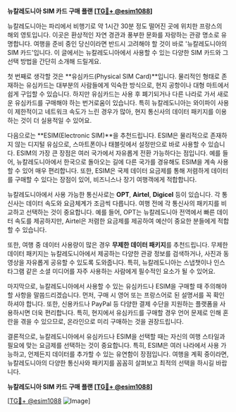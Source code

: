 **뉴칼레도니아 SIM 카드 구매 플랜 [[TG💪+ @esim1088](https://t.me/s/esim1088)]**

뉴칼레도니아는 파리에서 비행기로 약 1시간 30분 정도 떨어진 곳에 위치한 프랑스의 해외 영토입니다. 이곳은 환상적인 자연 경관과 풍부한 문화를 자랑하는 관광 명소로 유명합니다. 여행을 준비 중인 당신이라면 반드시 고려해야 할 것이 바로 '뉴칼레도니아의 SIM 카드'입니다. 이 글에서는 뉴칼레도니아에서 사용할 수 있는 다양한 SIM 카드와 그 선택 방법을 간단히 소개해 드릴게요.

첫 번째로 생각할 것은 **유심카드(Physical SIM Card)**입니다. 물리적인 형태로 존재하는 유심카드는 대부분의 사람들에게 익숙한 방식으로, 현지 공항이나 대형 마트에서 쉽게 구입할 수 있습니다. 하지만 유심카드는 사용 후 폐기되거나 다른 나라로 가서 새로운 유심카드를 구매해야 하는 번거로움이 있습니다. 특히 뉴칼레도니아는 와이파이 사용이 제한적이고 네트워크 속도가 느린 경우가 많아, 현지 통신사의 데이터 패키지를 이용하는 것이 더 실용적일 수 있어요.

다음으로는 **ESIM(Electronic SIM)**을 추천드립니다. ESIM은 물리적으로 존재하지 않는 디지털 유심으로, 스마트폰이나 태블릿에서 설정만으로 바로 사용할 수 있습니다. ESIM의 가장 큰 장점은 여러 국가에서 자유롭게 전환 가능하다는 점입니다. 예를 들어, 뉴칼레도니아에서 한국으로 돌아오는 길에 다른 국가를 경유해도 ESIM을 계속 사용할 수 있어 매우 편리합니다. 또한, ESIM은 국제 데이터 요금제를 통해 저렴하게 데이터를 구매할 수 있다는 장점이 있어, 비즈니스나 장기 여행객에게 적합합니다.

뉴칼레도니아에서 사용 가능한 통신사로는 **OPT**, **Airtel**, **Digicel** 등이 있습니다. 각 통신사는 데이터 속도와 요금체계가 조금씩 다릅니다. 여행 전에 각 통신사의 패키지를 비교하고 선택하는 것이 중요합니다. 예를 들어, OPT는 뉴칼레도니아 전역에서 빠른 데이터 속도를 제공하지만, Airtel은 저렴한 요금제를 제공하여 예산이 중요한 분들에게 적합할 수 있습니다.

또한, 여행 중 데이터 사용량이 많은 경우 **무제한 데이터 패키지**를 추천드립니다. 무제한 데이터 패키지는 뉴칼레도니아에서 제공하는 다양한 관광 정보를 검색하거나, 사진과 동영상을 자유롭게 공유할 수 있도록 도와줍니다. 특히, 뉴칼레도니아는 스냅챗이나 인스타그램 같은 소셜 미디어를 자주 사용하는 사람에게 필수적인 요소가 될 수 있어요.

마지막으로, 뉴칼레도니아에서 사용할 수 있는 유심카드나 ESIM을 구매할 때 주의해야 할 사항을 말씀드리겠습니다. 먼저, 구매 시 영어 또는 프랑스어로 된 설명서를 꼭 확인하셔야 합니다. 또한, 신용카드나 PayPal 등 다양한 결제 수단을 지원하는 플랫폼을 사용하시면 더욱 편리합니다. 특히, 현지에서 유심카드를 구매할 경우 언어 문제로 인해 혼란을 겪을 수 있으므로, 온라인으로 미리 구매하는 것을 권장드립니다.

결론적으로, 뉴칼레도니아에서 유심카드나 ESIM을 선택할 때는 자신의 여행 스타일과 필요에 맞는 요금제를 선택하는 것이 중요합니다. 특히, ESIM은 여러 나라에서 사용 가능하고, 언제든지 데이터를 추가할 수 있는 유연함이 장점입니다. 여행을 계획 중이라면, 뉴칼레도니아의 다양한 통신사와 패키지를 꼼꼼히 살펴보고 최적의 선택을 하시길 바랍니다.

**뉴칼레도니아 SIM 카드 구매 플랜 [[TG💪+ @esim1088](https://t.me/s/esim1088)]**

[[TG💪+ @esim1088](https://t.me/s/esim1088) ![Image](https://i.postimg.cc/Y0z9fWf4/image.png)]